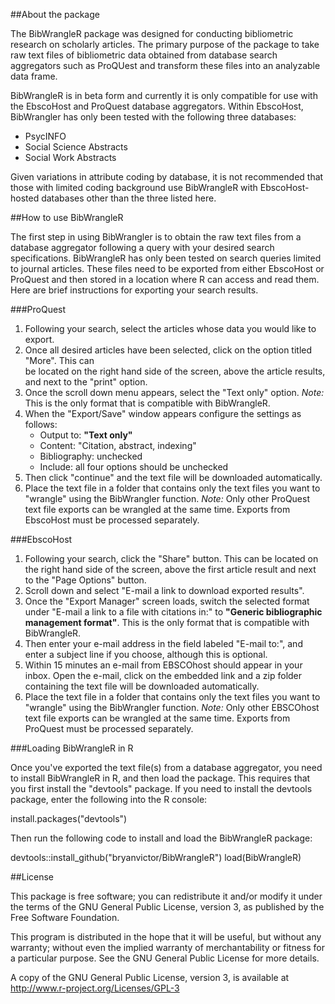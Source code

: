 ##About the package

The BibWrangleR package was designed for conducting bibliometric research on scholarly articles.  The primary purpose of the package to take raw text files of bibliometric data obtained from database search aggregators such as ProQUest and transform these files into an analyzable data frame.      

BibWrangleR is in beta form and currently it is only compatible for use with the EbscoHost and ProQuest database aggregators.  Within EbscoHost, BibWrangler has only been tested with the following three databases:

+ PsycINFO
+ Social Science Abstracts
+ Social Work Abstracts

Given variations in attribute coding by database, it is not recommended that those with limited coding background use BibWrangleR with EbscoHost-hosted databases other than the three listed here.

##How to use BibWrangleR

The first step in using BibWrangler is to obtain the raw text files from a database aggregator following a query with your desired search specifications.  BibWrangleR has only been tested on search queries limited to journal articles.  These files need to be exported from either EbscoHost or ProQuest and then stored in a location where R can access and read them.  Here are brief instructions for exporting your search results.

###ProQuest

   1.  Following your search, select the articles whose data you would like to export.
   2.  Once all desired articles have been selected, click on the option titled "More".  This can    
       be located on the right hand side of the screen, above the article results, and next to the 
       "print" option.
   3.  Once the scroll down menu appears, select the "Text only" option. _Note:_ This is the only
       format that is compatible with BibWrangleR.
   4.  When the "Export/Save" window appears configure the settings as follows:
       +  Output to:  **"Text only"**
       +  Content: "Citation, abstract, indexing"
       +  Bibliography: unchecked
       +  Include:  all four options should be unchecked
   5. Then click "continue" and the text file will be downloaded automatically.
   6. Place the text file in a folder that contains only the text files you want to "wrangle" using
      the BibWrangler function.  _Note:_ Only other ProQuest text file exports can be wrangled at 
      the same time.  Exports from EbscoHost must be processed separately.  

###EbscoHost

   1. Following your search, click the "Share" button.  This can be located on the right hand side 
      of the screen, above the first article result and next to the "Page Options" button.
   2. Scroll down and select "E-mail a link to download exported results".
   3. Once the "Export Manager" screen loads, switch the selected format under "E-mail a link to a 
      file with citations in:" to **"Generic bibliographic management format"**.  This is the only 
      format that is compatible with BibWrangleR.
   4. Then enter your e-mail address in the field labeled "E-mail to:", and enter a subject line if 
      you choose, although this is optional.
   5. Within 15 minutes an e-mail from EBSCOhost should appear in your inbox.  Open the e-mail, 
      click on the embedded link and a zip folder containing the text file will be downloaded 
      automatically.
   6. Place the text file in a folder that contains only the text files you want to "wrangle" using
      the BibWrangler function.  _Note:_ Only other EBSCOhost text file exports can be wrangled at 
      the same time.  Exports from ProQuest must be processed separately.

###Loading BibWrangleR in R

Once you've exported the text file(s) from a database aggregator, you need to install BibWrangleR in R, and then load the package.  This requires that you first install the "devtools" package.  If you need to install the devtools package, enter the following into the R console:

install.packages("devtools")

Then run the following code to install and load the BibWrangleR package:

devtools::install_github("bryanvictor/BibWrangleR")
load(BibWrangleR)
   
##License

This package is free software; you can redistribute it and/or modify it under the terms of the GNU General Public License, version 3, as published by the Free Software Foundation.

This program is distributed in the hope that it will be useful, but without any warranty; without even the implied warranty of merchantability or fitness for a particular purpose. See the GNU General Public License for more details.

A copy of the GNU General Public License, version 3, is available at http://www.r-project.org/Licenses/GPL-3